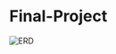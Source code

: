 # Final-Project

![ERD ](https://github.com/Azaima-Asghar/Modeling-probability-of-default/blob/Kalkidanalemaye/ERD.png)
